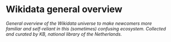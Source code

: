 # Wikidata general overview
*General overview of the Wikidata universe to make newcomers more familiar and self-reliant in this (sometimes) confusing ecosystem. Collected and curated by KB, national library of the Netherlands.* 
